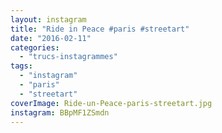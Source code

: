 ```yaml
---
layout: instagram
title: "Ride in Peace #paris #streetart"
date: "2016-02-11"
categories: 
  - "trucs-instagrammes"
tags: 
  - "instagram"
  - "paris"
  - "streetart"
coverImage: Ride-un-Peace-paris-streetart.jpg
instagram: BBpMF1ZSmdn
---
```

